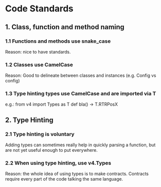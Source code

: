 # Code Standards
## 1. Class, function and method naming
### 1.1 Functions and methods use snake_case
Reason: nice to have standards.

### 1.2 Classes use CamelCase
Reason: Good to delineate between classes and instances (e.g. Config vs config)

### 1.3 Type hinting types use CamelCase and are imported via T
e.g.:
    from v4 import Types as T
    def bla() -> T.RTRPosX

## 2. Type Hinting
### 2.1 Type hinting is voluntary
Adding types can sometimes really help in quickly parsing a function, but are not yet useful enough to put everywhere.

### 2.2 When using type hinting, use v4.Types
Reason: the whole idea of using types is to make contracts. Contracts require every part of the code talking the same language.